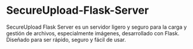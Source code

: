 # SecureUpload-Flask-Server
SecureUpload Flask Server es un servidor ligero y seguro para la carga y gestión de archivos, especialmente imágenes, desarrollado con Flask. Diseñado para ser rápido, seguro y fácil de usar.
